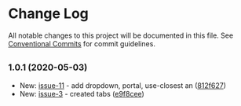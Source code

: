 # Change Log

All notable changes to this project will be documented in this file.
See [Conventional Commits](https://conventionalcommits.org) for commit guidelines.

## <small>1.0.1 (2020-05-03)</small>

* New: [issue-11](https://github.com/vvysokiy/rhight/issues/11) - add dropdown, portal, use-closest an ([812f627](https://github.com/vvysokiy/rhight/commit/812f627))
* New: [issue-3](https://github.com/vvysokiy/rhight/issues/3) - created tabs ([e9f8cee](https://github.com/vvysokiy/rhight/commit/e9f8cee))

